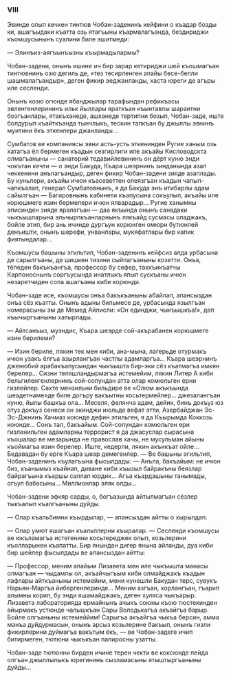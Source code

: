 ### VIII

Эвинде олып кечкен тинтюв Чобан-заденинъ кейфини о къадар бозды ки, ашагъыдаки къатта озь ятагъыны къармалагъанда, бездириджи къомшусынынъ суалини биле эшитмеди:

— Элинъиз-аягъынъызны къырмадылармы?

Чобан-задени, онынъ ишине ич бир зарар кетириджи шей къошмагъан тинтювнинъ озю дегиль де, «тез тесирленген апайы бесе-белли шашмалагъандыр», деген фикир эеджанланды, хаста юреги де агъры иле сесленди.

Онынъ козю огюнде ябанджылар тарафындан рефикъасы эвленгенлерининъ ильк йыллары яраткъан къынтавлы шараитни бозгъанлары, ятакъханеде, ашханеде тертипни бозып, Чобан-заде, иште болдурып къайткъанда тынчлыкъ, тескин тапкъан бу джыллы эвнинъ муитини ёкъ эткенлери джанланды…

Сумбатов ве компаниясы эвни асть-усть эткенинден Ругие ханым озь хатагъа ёл бермеген къадын сезгирлиги иле акъайы Кисловодскта олмагъаныны — санаторий тедавийлевининъ он дёрт куню энди чокътан кечти — о энди Бакуда, Къара шеэрнинъ зинданында азап чеккенини анълагъандыр, деген фикир Чобан-задени зияде азаплады.
Бу куньлери, акъайы ичюн къасеветтен олеязгъан къадын чапып-чапкъалап, генерал Сумбатовнынъ, я да Бакуда энъ итибарлы адам сайылгъан — Багировнынъ кабинети къапусына сокъулып, акъайы иле корюшмеге изин бермелери ичюн ялварадыр…
Ругие ханымны эписинден зияде яралагъан — даа якъында онынъ санадаки чыкъышларына эльчырпкъанларнынъ лякъайд сусмасы оладжакъ, бойле этип, бир ань ичинде дургъун корюнген омюри бутюнлей денъишти, онынъ шерефи, унванлары, мукяфатлары бир капик фиятындалар…

Къомшусы башыны эгильтип, Чобан-заденинъ кейфсиз алда урбасына де сарылгъаны, де шишкен тизини сыйпагъаныны козетти.
Онъа, тёпеден бакъкъангъа, профессор бу сефер, тахкъикъатчы Карпоноснынъ соргъусында инатлыкъ япып сускъаны ичюн незаретчиден сопа ашагъаны киби корюнди.

Чобан-заде исе, къомшусы онъа бакъкъаныны абайлап, апансыздан онъа сёз къатты.
Онынъ адыны бильмесе де, урбасында язылгъан номерасыны эм де Мемед Айлисли: «Он единджи, чыкъышкъа!», деп къычыргъаныны хатырлады.

— Айтсанъыз, муэндис, Къара шеэрде сой-акърабанен корюшмеге изин берилеми?

— Изин бериле, лякин тек мен киби, ана-мына, лагерьде отурмакъ ичюн узакъ ёлгъа азырлангъан частлы адамларгъа…
Къара шеэрнинъ дженюбий арабакъапусындан чыкъышта бир-эки сёз къатмагъа имкян берелер…
Сизни теляшландырмагъа истемейим, лякин Литер А киби бельгиленгенлернинъ сой-сопундан атта олар комюльген ерни гизлейлер.
Сахте мензильни бильдире ве «Олюм акъкъында шеадетнаме»де биле догъру вакъытны косьтермейлер… джезалангъан куню, йылы башкъа ола…
Меселя, фелянча адам, дейик, бинъ докъуз юз отуз докъуз сенеси он экинджи июльде вефат этти, Азербайджан Эс-Эс-Джнинъ Хачмаз коюнде дефин этильген, я да Къырымда Коккозь коюнде...
Сонъ тап, бакъайым.
Сой-сопундан комюльген ери гизленильген адамларны террорист я да джасуслар сырасына къошалар ве мезарында не православ хачы, не мусульман айыны къоймагъа изин берелер. 
Иште, кедерли, лякин акъикъат ойле…
Бедавадан бу ерге Къара шеэр демегенлер. — Ве башыны эгильтип, Чобан-заденинъ къулагъына фысылдады: — Анъла, бакъайым: не ичюн биз, къанымыз къайнап, диване киби къызыл байракъны беязлар байрагъына къаршы саллап юрдик…
Агъа къардашыны танымады, огъул бабасыны…
Миллионлар эляк олды…

Чобан-задени эфкяр сарды, о, богъазында айтылмагъан сёзлер тыкъалып къалгъаныны дуйды.

— Олар къальбимни къырдылар, — апансыздан айтты о хырылдап.

— Олар умют яшагъан къальплерни къыралар. — Сесленди къомшусы ве юкъламагъа истегенини косьтереджек олып, козьлерини къолларынен къапатты.
Бир янындан дигер янына айланды, дуа киби бир шейлер фысылдады ве апансыздан айтты:

— Профессор, меним апайым Лизавета мен иле чыкъышта манасы олмагъан — чыдамлы ол, акъайчыгъым киби олмайджакъ къадын лафлары айткъаныны истемейим, мени кунешли Бакудан терс, сувукъ Нарьян-Маргъа йибергенлеринде…
Меним азгъан, хорлангъан, гъарип алымны корип, бу энди яшамайджакъ, деген хуляса чыкъарыр.
Лизавета лабораторияда ермайнынъ ачыкъ союны къою тюстекинден айырмакъ устюнде чалышкъан Сары Володькагъа акъайгъа барыр.
Бойле олгъаныны истемеййим!
Сарыгъа акъайгъа чыкъа берсин, амма манъа дуйдурмасын, онынъ арсыз козьлерине бакъып, онынъ гизли фикирлерини дуймагъа вакътым ёкъ, — ве Чобан-задеге ичип битирмеген, тютюни чыкъкъан папиросны узатты.

Чобан-заде тютюнни бирден ичине терен чекти ве коксюнде пейда олгъан джыллылыкъ юрегининъ сызламасыны ятыштыргъаныны дуйды...
